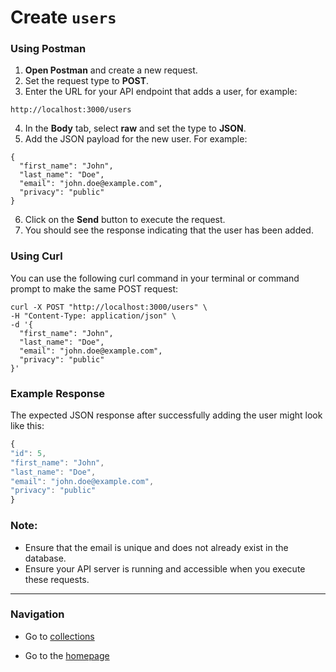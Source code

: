 # Create `users`

### Using Postman

1. **Open Postman** and create a new request.
2. Set the request type to **POST**.
3. Enter the URL for your API endpoint that adds a user, for example:
```shell
http://localhost:3000/users
```
4. In the **Body** tab, select **raw** and set the type to **JSON**.
5. Add the JSON payload for the new user. For example:

  ```shell
  {
    "first_name": "John",
    "last_name": "Doe",
    "email": "john.doe@example.com",
    "privacy": "public"
  }
  ```

6. Click on the **Send** button to execute the request.
7. You should see the response indicating that the user has been added.

### Using Curl

You can use the following curl command in your terminal or command prompt to make the same POST request:

  ```shell
  curl -X POST "http://localhost:3000/users" \
  -H "Content-Type: application/json" \
  -d '{
    "first_name": "John",
    "last_name": "Doe",
    "email": "john.doe@example.com",
    "privacy": "public"
  }'
  ```

### Example Response

The expected JSON response after successfully adding the user might look like this:
  ```js
{
  "id": 5,
  "first_name": "John",
  "last_name": "Doe",
  "email": "john.doe@example.com",
  "privacy": "public"
}
  ```

### Note:
- Ensure that the email is unique and does not already exist in the database.
- Ensure your API server is running and accessible when you execute these requests.

---

### Navigation

* Go to [collections](https://cnjoyce1225.github.io/the-archivist/Resources/user.html)

* Go to the [homepage](https://cnjoyce1225.github.io/the-archivist/)
